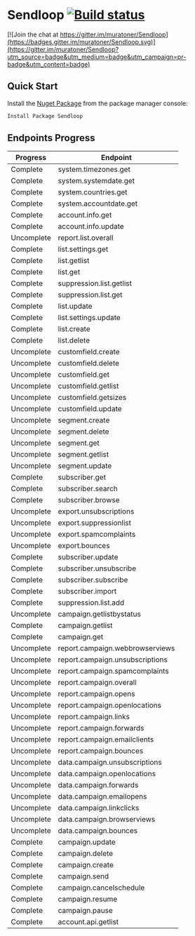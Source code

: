 # Sendloop [![Build status](https://ci.appveyor.com/api/projects/status/y0rl0kklfxttg05q?svg=true)](https://ci.appveyor.com/project/muratoner/sendloop)

[![Join the chat at https://gitter.im/muratoner/Sendloop](https://badges.gitter.im/muratoner/Sendloop.svg)](https://gitter.im/muratoner/Sendloop?utm_source=badge&utm_medium=badge&utm_campaign=pr-badge&utm_content=badge)

## Quick Start
Install the [Nuget Package](https://www.nuget.org/packages/Sendloop) from the package manager console:
```powershell
Install Package Sendloop
```

## Endpoints Progress

| Progress | Endpoint |
| ------ | ------ |
| Complete | system.timezones.get |
| Complete | system.systemdate.get |
| Complete | system.countries.get |
| Complete | system.accountdate.get |
| Complete | account.info.get |
| Complete | account.info.update |
| Uncomplete | report.list.overall |
| Complete | list.settings.get |
| Complete | list.getlist |
| Complete | list.get |
| Complete | suppression.list.getlist |
| Complete | suppression.list.get |
| Complete | list.update |
| Complete | list.settings.update |
| Complete | list.create |
| Complete | list.delete |
| Uncomplete | customfield.create |
| Uncomplete | customfield.delete |
| Uncomplete | customfield.get |
| Uncomplete | customfield.getlist |
| Uncomplete | customfield.getsizes |
| Uncomplete | customfield.update |
| Uncomplete | segment.create |
| Uncomplete | segment.delete |
| Uncomplete | segment.get |
| Uncomplete | segment.getlist |
| Uncomplete | segment.update |
| Complete | subscriber.get |
| Complete | subscriber.search |
| Complete | subscriber.browse |
| Uncomplete | export.unsubscriptions |
| Uncomplete | export.suppressionlist |
| Uncomplete | export.spamcomplaints |
| Uncomplete | export.bounces |
| Complete | subscriber.update |
| Complete | subscriber.unsubscribe |
| Complete | subscriber.subscribe |
| Complete | subscriber.import |
| Complete | suppression.list.add |
| Uncomplete | campaign.getlistbystatus |
| Complete | campaign.getlist |
| Complete | campaign.get |
| Uncomplete | report.campaign.webbrowserviews |
| Uncomplete | report.campaign.unsubscriptions |
| Uncomplete | report.campaign.spamcomplaints |
| Uncomplete | report.campaign.overall |
| Uncomplete | report.campaign.opens |
| Uncomplete | report.campaign.openlocations |
| Uncomplete | report.campaign.links |
| Uncomplete | report.campaign.forwards |
| Uncomplete | report.campaign.emailclients |
| Uncomplete | report.campaign.bounces |
| Uncomplete | data.campaign.unsubscriptions |
| Uncomplete | data.campaign.openlocations |
| Uncomplete | data.campaign.forwards |
| Uncomplete | data.campaign.emailopens |
| Uncomplete | data.campaign.linkclicks |
| Uncomplete | data.campaign.browserviews |
| Uncomplete | data.campaign.bounces |
| Complete | campaign.update |
| Complete | campaign.delete |
| Complete | campaign.create |
| Complete | campaign.send |
| Complete | campaign.cancelschedule |
| Complete | campaign.resume |
| Complete | campaign.pause |
| Complete | account.api.getlist |
